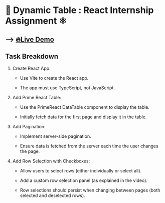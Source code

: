 # 📅 Dynamic Table : React Internship Assignment ⚛️

## --> [🔥Live Demo]()

## Task Breakdown

1. Create React App:

    - Use Vite to create the React app.

    - The app must use TypeScript, not JavaScript.

2. Add Prime React Table:

    - Use the PrimeReact DataTable component to display the table.

    - Initially fetch data for the first page and display it in the table.

3. Add Pagination:

    - Implement server-side pagination.

    - Ensure data is fetched from the server each time the user changes the page.

4. Add Row Selection with Checkboxes:

    - Allow users to select rows (either individually or select all).

    - Add a custom row selection panel (as explained in the video).

    - Row selections should persist when changing between pages (both selected and deselected rows).
